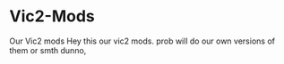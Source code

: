 # Vic2-Mods
Our Vic2 mods 
Hey this our vic2 mods. prob will do our own versions of them or smth dunno,
